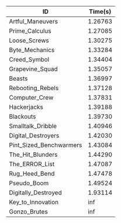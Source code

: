 |ID|Time(s)|
|-|-|
|Artful_Maneuvers|1.26763|
|Prime_Calculus|1.27085|
|Loose_Screws|1.30275|
|Byte_Mechanics|1.33284|
|Creed_Symbol|1.34404|
|Grapevine_Squad|1.35057|
|Beasts|1.36997|
|Rebooting_Rebels|1.37128|
|Computer_Crew|1.37831|
|Hackerjacks|1.39188|
|Blackouts|1.39730|
|Smalltalk_Dribble|1.40946|
|Digital_Destroyers|1.42030|
|Pint_Sized_Benchwarmers|1.43084|
|The_Hit_Blunders|1.44290|
|The_ERROR_List|1.47087|
|Rug_Heed_Bend|1.47478|
|Pseudo_Boom|1.49524|
|Digitally_Destroyed|1.93114|
|Key_to_Innovation|inf|
|Gonzo_Brutes|inf|
